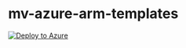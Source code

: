 # mv-azure-arm-templates

[![Deploy to Azure](https://aka.ms/deploytoazurebutton)](https://portal.azure.com/#create/Microsoft.Template/uri/https://portal.azure.com/#create/Microsoft.Template/uri/https%3A%2F%2Fraw.githubusercontent.com%2Fmaroonvillage%2Fmv-azure-arm-templates%2Fmain%2Fmvhweb%2Fresource-group-deployments%2Fapp-service-plan%2Ftemplate.json%3Ftoken%3DAA2XPU5X34PXCQWDS5YSWHDAQS7GC)
